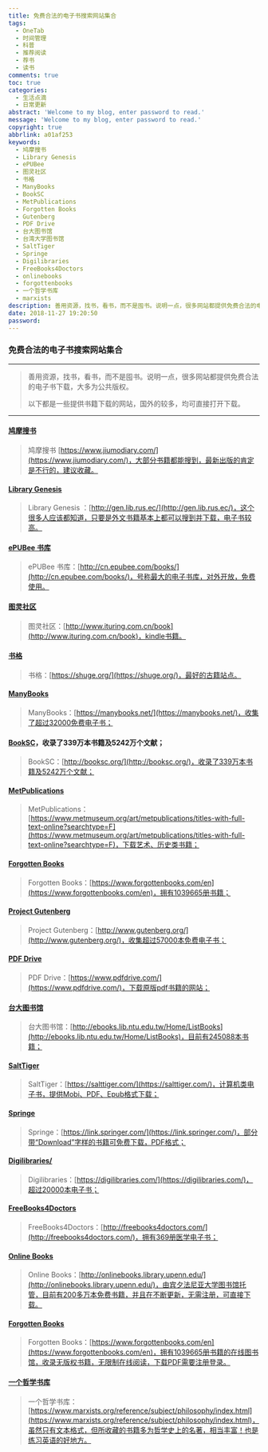 ```yaml
---
title: 免费合法的电子书搜索网站集合
tags:
  - OneTab
  - 时间管理
  - 科普
  - 推荐阅读
  - 荐书
  - 读书
comments: true
toc: true
categories:
  - 生活点滴
  - 日常更新
abstract: 'Welcome to my blog, enter password to read.'
message: 'Welcome to my blog, enter password to read.'
copyright: true
abbrlink: a01af253
keywords:
  - 鸠摩搜书
  - Library Genesis
  - ePUBee
  - 图灵社区
  - 书格
  - ManyBooks
  - BookSC
  - MetPublications
  - Forgotten Books
  - Gutenberg
  - PDF Drive
  - 台大图书馆
  - 台湾大学图书馆
  - SaltTiger
  - Springe
  - Digilibraries
  - FreeBooks4Doctors
  - onlinebooks
  - forgottenbooks
  - 一个哲学书库
  - marxists
description: 善用资源，找书，看书，而不是囤书。说明一点，很多网站都提供免费合法的电子书下载，大多为公共版权。以下都是一些提供书籍下载的网站，国外的较多，均可直接打开下载。
date: 2018-11-27 19:20:50
password:
---
```

<script type="text/javascript" src="/js/src/bai.js"></script>

### 免费合法的电子书搜索网站集合
---

> 善用资源，找书，看书，而不是囤书。说明一点，很多网站都提供免费合法的电子书下载，大多为公共版权。
>
> 以下都是一些提供书籍下载的网站，国外的较多，均可直接打开下载。

---

#### [鸠摩搜书](https://www.jiumodiary.com/)
> 鸠摩搜书 [https://www.jiumodiary.com/](https://www.jiumodiary.com/)，大部分书籍都能搜到，最新出版的肯定是不行的，建议收藏。

#### [Library Genesis](http://gen.lib.rus.ec/)
> Library Genesis ：[http://gen.lib.rus.ec/](http://gen.lib.rus.ec/)，这个很多人应该都知道，只要是外文书籍基本上都可以搜到并下载，电子书较高。

#### [ePUBee 书库](http://cn.epubee.com/books/)
> ePUBee 书库：[http://cn.epubee.com/books/](http://cn.epubee.com/books/)，号称最大的电子书库，对外开放，免费使用。

#### [图灵社区](http://www.ituring.com.cn/book)
> 图灵社区：[http://www.ituring.com.cn/book](http://www.ituring.com.cn/book)，kindle书籍。

#### [书格](https://shuge.org/)
> 书格：[https://shuge.org/](https://shuge.org/)，最好的古籍站点。

#### [ManyBooks](https://manybooks.net/)
> ManyBooks：[https://manybooks.net/](https://manybooks.net/)，收集了超过32000免费电子书；

#### [BookSC](http://booksc.org/)，收录了339万本书籍及5242万个文献；
> BookSC：[http://booksc.org/](http://booksc.org/)，收录了339万本书籍及5242万个文献；

#### [MetPublications](https://www.metmuseum.org/art/metpublications/titles-with-full-text-online?searchtype=F)
> MetPublications：[https://www.metmuseum.org/art/metpublications/titles-with-full-text-online?searchtype=F](https://www.metmuseum.org/art/metpublications/titles-with-full-text-online?searchtype=F)，下载艺术、历史类书籍；

#### [Forgotten Books](https://www.forgottenbooks.com/en)
> Forgotten Books：[https://www.forgottenbooks.com/en](https://www.forgottenbooks.com/en)，拥有1039665册书籍；

#### [Project Gutenberg](http://www.gutenberg.org/)
> Project Gutenberg：[http://www.gutenberg.org/](http://www.gutenberg.org/)，收集超过57000本免费电子书；

#### [PDF Drive](https://www.pdfdrive.com/)
> PDF Drive：[https://www.pdfdrive.com/](https://www.pdfdrive.com/)，下载原版pdf书籍的网站；

#### [台大图书馆](http://ebooks.lib.ntu.edu.tw/Home/ListBooks)
> 台大图书馆：[http://ebooks.lib.ntu.edu.tw/Home/ListBooks](http://ebooks.lib.ntu.edu.tw/Home/ListBooks)，目前有245088本书籍；

#### [SaltTiger](https://salttiger.com/)
> SaltTiger：[https://salttiger.com/](https://salttiger.com/)，计算机类电子书，提供Mobi、PDF、Epub格式下载；

#### [Springe](https://link.springer.com/)
> Springe：[https://link.springer.com/](https://link.springer.com/)，部分带“Download”字样的书籍可免费下载，PDF格式；

#### [Digilibraries/](https://digilibraries.com/)
> Digilibraries：[https://digilibraries.com/](https://digilibraries.com/)，超过20000本电子书；

#### [FreeBooks4Doctors](http://freebooks4doctors.com/)
> FreeBooks4Doctors：[http://freebooks4doctors.com/](http://freebooks4doctors.com/)，拥有369册医学电子书；

#### [Online Books](http://onlinebooks.library.upenn.edu/)
> Online Books：[http://onlinebooks.library.upenn.edu/](http://onlinebooks.library.upenn.edu/)，由宾夕法尼亚大学图书馆托管，目前有200多万本免费书籍，并且在不断更新，无需注册，可直接下载。 ​

#### [Forgotten Books](https://www.forgottenbooks.com/en)
> Forgotten Books：[https://www.forgottenbooks.com/en](https://www.forgottenbooks.com/en)，拥有1039665册书籍的在线图书馆，收录无版权书籍，无限制在线阅读，下载PDF需要注册登录。 ​

#### [一个哲学书库](https://www.marxists.org/reference/subject/philosophy/index.htm)
> 一个哲学书库：[https://www.marxists.org/reference/subject/philosophy/index.html](https://www.marxists.org/reference/subject/philosophy/index.html)，虽然只有文本格式，但所收藏的书籍多为哲学史上的名著，相当丰富！也是练习英语的好地方。
